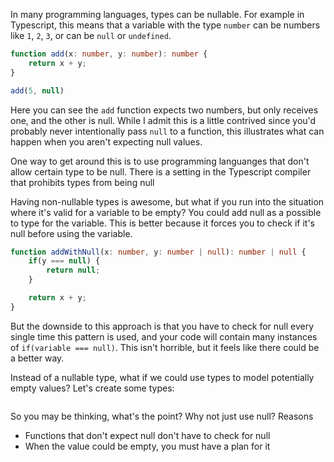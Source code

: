 In many programming languages, types can be nullable. For example in Typescript, this means that a variable with the type `number` can be numbers like `1`, `2`, `3`, or can be `null` or `undefined`.

```typescript
function add(x: number, y: number): number {
    return x + y;
}

add(5, null)
```
Here you can see the `add` function expects two numbers, but only receives one, and the other is null. While I admit this is a little contrived since you'd probably never intentionally pass `null` to a function, this illustrates what can happen when you aren't expecting null values.

One way to get around this is to use programming languanges that don't allow certain type to be null. There is a setting in the Typescript compiler that prohibits types from being null

Having non-nullable types is awesome, but what if you run into the situation where it's valid for a variable to be empty? You could add null as a possible to type for the variable. This is better because it forces you to check if it's null before using the variable.
```typescript
function addWithNull(x: number, y: number | null): number | null {
    if(y === null) {
        return null;
    }

    return x + y;
}
```
But the downside to this approach is that you have to check for null every single time this pattern is used, and your code will contain many instances of `if(variable === null)`. This isn't horrible, but it feels like there could be a better way.

Instead of a nullable type, what if we could use types to model potentially empty values? Let's create some types:
```typescript

```

So you may be thinking, what's the point? Why not just use null?
Reasons
 - Functions that don't expect null don't have to check for null
 - When the value could be empty, you must have a plan for it
